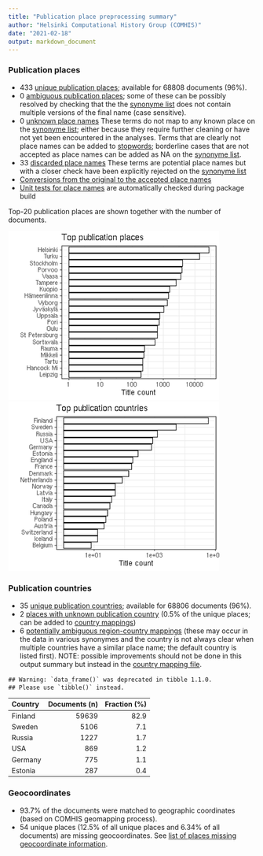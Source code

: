 ```yaml
---
title: "Publication place preprocessing summary"
author: "Helsinki Computational History Group (COMHIS)"
date: "2021-02-18"
output: markdown_document
---
```


### Publication places

 * 433 [unique publication places](output.tables/publication_place_accepted.csv); available for 68808 documents (96%).
 * 0 [ambiguous publication places](output.tables/publication_place_ambiguous.csv); some of these can be possibly resolved by checking that the the [synonyme list](https://github.com/COMHIS/fennica/blob/master/inst/extdata/PublicationPlaceSynonymes.csv) does not contain multiple versions of the final name (case sensitive). 
 * 0 [unknown place names](output.tables/publication_place_todo.csv) These terms do not map to any known place on the [synonyme list](https://github.com/COMHIS/fennica/blob/master/inst/extdata/PublicationPlaceSynonymes.csv); either because they require further cleaning or have not yet been encountered in the analyses. Terms that are clearly not place names can be added to [stopwords](inst/extdata/stopwords_for_place.csv); borderline cases that are not accepted as place names can be added as NA on the [synonyme list](https://github.com/COMHIS/fennica/blob/master/inst/extdata/PublicationPlaceSynonymes.csv).
 * 33 [discarded place names](output.tables/publication_place_discarded.csv) These terms are potential place names but with a closer check have been explicitly rejected on the [synonyme list](https://github.com/COMHIS/fennica/blob/master/inst/extdata/PublicationPlaceSynonymes.csv)
 * [Conversions from the original to the accepted place names](output.tables/publication_place_conversion_nontrivial.csv) 
 * [Unit tests for place names](https://github.com/COMHIS/fennica/blob/master/inst/extdata/tests_place.csv) are automatically checked during package build

Top-20 publication places are shown together with the number of documents.

<img src="figure/summaryplace-1.png" title="plot of chunk summaryplace" alt="plot of chunk summaryplace" width="430px" /><img src="figure/summaryplace-2.png" title="plot of chunk summaryplace" alt="plot of chunk summaryplace" width="430px" />


### Publication countries	

 * 35 [unique publication countries](output.tables/publication_country_accepted.csv); available for 68806 documents (96%).
 * 2 [places with unknown publication country](output.tables/publication_place_missingcountry.csv) (0.5% of the unique places; can be added to [country mappings](https://github.com/COMHIS/fennica/blob/master/inst/extdata/reg2country.csv))
 * 6 [potentially ambiguous region-country mappings](output.tables/publication_country_ambiguous.csv) (these may occur in the data in various synonymes and the country is not always clear when multiple countries have a similar place name; the default country is listed first). NOTE: possible improvements should not be done in this output summary but instead in the [country mapping file](https://github.com/COMHIS/fennica/blob/master/inst/extdata/reg2country.csv).


```
## Warning: `data_frame()` was deprecated in tibble 1.1.0.
## Please use `tibble()` instead.
```



|Country | Documents (n)| Fraction (%)|
|:-------|-------------:|------------:|
|Finland |         59639|         82.9|
|Sweden  |          5106|          7.1|
|Russia  |          1227|          1.7|
|USA     |           869|          1.2|
|Germany |           775|          1.1|
|Estonia |           287|          0.4|


### Geocoordinates

 * 93.7% of the documents were matched to geographic coordinates (based on COMHIS geomapping process).
 * 54 unique places (12.5% of all unique places and 6.34% of all documents) are missing geocoordinates. See [list of places missing geocoordinate information](output.tables/absentgeocoordinates.csv).
 

